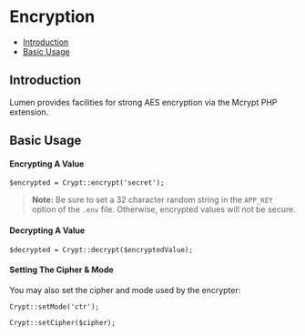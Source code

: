 # Encryption

- [Introduction](#introduction)
- [Basic Usage](#basic-usage)

<a name="introduction"></a>
## Introduction

Lumen provides facilities for strong AES encryption via the Mcrypt PHP extension.

<a name="basic-usage"></a>
## Basic Usage

#### Encrypting A Value

	$encrypted = Crypt::encrypt('secret');

> **Note:** Be sure to set a 32 character random string in the `APP_KEY` option of the `.env` file. Otherwise, encrypted values will not be secure.

#### Decrypting A Value

	$decrypted = Crypt::decrypt($encryptedValue);

#### Setting The Cipher & Mode

You may also set the cipher and mode used by the encrypter:

	Crypt::setMode('ctr');

	Crypt::setCipher($cipher);
